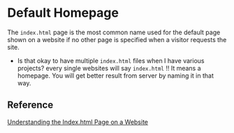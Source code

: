 # Default Homepage

The `index.html` page is the most common name used for the default page shown on a website if no other page is specified when a visitor requests the site.

- Is that okay to have multiple `index.html` files when I have various projects? every single websites will say `index.html` !! It means a homepage. You will get better result from server by naming it in that way.

## Reference

[Understanding the Index.html Page on a Website](https://www.lifewire.com/index-html-page-3466505)
